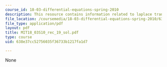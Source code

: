 ```yaml
---
course_id: 18-03-differential-equations-spring-2010
description: This resource contains information related to laplace transform II.
file_location: /coursemedia/18-03-differential-equations-spring-2010/638e37cc52756035f36733b1217fa1d7_MIT18_03S10_rec_19_sol.pdf
file_type: application/pdf
layout: pdf
title: MIT18_03S10_rec_19_sol.pdf
type: course
uid: 638e37cc52756035f36733b1217fa1d7

---
```

None